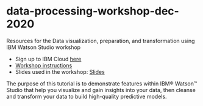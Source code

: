 # data-processing-workshop-dec-2020
Resources for the Data visualization, preparation, and transformation using IBM Watson Studio workshop 

- Sign up to IBM Cloud [here]()
- [Workshop instructions](https://developer.ibm.com/tutorials/watson-studio-data-visualization-preparation-transformation/)
- Slides used in the workshop: [Slides]()

The purpose of this tutorial is to demonstrate features within IBM® Watson™ Studio that help you visualize and gain insights into your data, then cleanse and transform your data to build high-quality predictive models.
